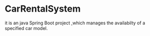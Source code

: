 # CarRentalSystem
it is an java Spring Boot project ,which manages the availabilty of  a specified car model.
